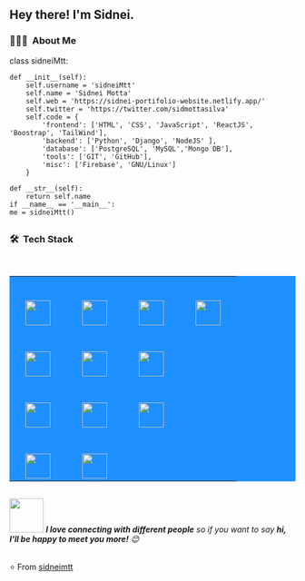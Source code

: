 <h2> Hey there! I'm Sidnei.</h2>
<h3> 👨🏻‍💻 &nbsp;About Me </h3>
class sidneiMtt:

    def __init__(self):
        self.username = 'sidneiMtt'
        self.name = 'Sidnei Motta'
        self.web = 'https://sidnei-portifolio-website.netlify.app/'
        self.twitter = 'https://twitter.com/sidmottasilva'
        self.code = {
            'frontend': ['HTML', 'CSS', 'JavaScript', 'ReactJS', 'Boostrap', 'TailWind'],
            'backend': ['Python', 'Django', 'NodeJS' ],
            'database': ['PostgreSQL', 'MySQL','Mongo DB'],
            'tools': ['GIT', 'GitHub'],
            'misc': ['Firebase', 'GNU/Linux']
        }
        
    def __str__(self):
        return self.name
    if __name__ == '__main__':
    me = sidneiMtt()
    
##
<h3> 🛠 &nbsp;Tech Stack</h3>
<br />
<div style="background-color:DodgerBlue;">
  <table>
    <tbody>
      <tr valign="top">
        <td width="15%" align="center">
          <br /><br />
          <img height="44px" src="https://www.vectorlogo.zone/logos/w3_html5/w3_html5-icon.svg" />
        </td>
        <td width="15%" align="center">
          <br /><br />
          <img height="44px" src="https://www.vectorlogo.zone/logos/w3_css/w3_css-official.svg" />
        </td>
        <td width="15%" align="center">
          <br /><br />
          <img height="44px" src="https://www.vectorlogo.zone/logos/javascript/javascript-vertical.svg" />
        </td>
        <td width="15%" align="center">
          <br /><br />
          <img height="44px" src="https://www.vectorlogo.zone/logos/reactjs/reactjs-icon.svg" />
        </td>
      </tr>
      <tr valign="top">
        <td width="15%" align="center">
          <br /><br />
          <img height="44px" src="https://www.vectorlogo.zone/logos/python/python-horizontal.svg" />
        </td>
        <td width="15%" align="center">
          <br /><br />
          <img height="44px" src="https://www.vectorlogo.zone/logos/djangoproject/djangoproject-ar21.svg" />
        </td>
        <td width="15%" align="center">
          <br /><br />
          <img height="44px" src="https://www.vectorlogo.zone/logos/nodejs/nodejs-horizontal.svg" />
        </td>
      </tr>
      <tr valign="top">
        <td width="15%" align="center">
          <br /><br />
          <img height="44px" src="https://www.vectorlogo.zone/logos/postgresql/postgresql-horizontal.svg" />
        </td>
        <td width="15%" align="center">
          <br /><br />
          <img height="44px" src="https://www.vectorlogo.zone/logos/mysql/mysql-horizontal.svg" />
        </td>
        <td width="15%" align="center">
          <br /><br />
          <img height="44px" src="https://www.vectorlogo.zone/logos/mongodb/mongodb-ar21.svg" />
        </td>
      </tr>
      <tr valign="top">
        <td width="15%" align="center">
          <br /><br />
          <img height="44px" src="https://www.vectorlogo.zone/logos/git-scm/git-scm-ar21.svg" />
        </td>
        <td width="15%" align="center">
          <br /><br />
          <img height="44px" src="https://www.vectorlogo.zone/logos/github/github-ar21.svg" />
        </td>
      </tr>
    </tbody>
  </table>  
</div>

##

##

##


<img src="https://media.giphy.com/media/LnQjpWaON8nhr21vNW/giphy.gif" width="60" /> <em><b>I love connecting with different people</b> so if you want to say <b>hi, I'll be happy to meet you more!</b> 😊</em> <br /><br />

<!-- gif git & estro
<p align="center">
<b>Already Pinned Down for you sire!</b></br>
<img alt="Astronaut pointing downwards GIF" src="https://media.giphy.com/media/Js7cqIkpxFy0bILFFA/giphy.gif">
</p>
<img src="https://camo.githubusercontent.com/3b7c592ede97b6138ffd4b1cc1541c2f3b11fd39/687474703a2f2f33312e6d656469612e74756d626c722e636f6d2f31376665613932306666333665663466356238373764353231366137616164392f74756d626c725f6d6f39786a65387a5a34317163626975666f315f313238302e676966" height="350px" width ="350px">
-->

⭐️ From [sidneimtt](https://github.com/sidneimtt)



